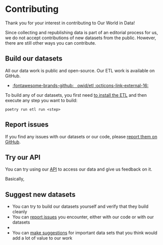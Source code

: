 # Contributing

Thank you for your interest in contributing to Our World in Data!

Since collecting and republishing data is part of an editorial process for us, we do not accept contributions of new datasets from the public. However, there are still other ways you can contribute.

## Build our datasets
All our data work is public and open-source. Our ETL work is available on GitHub.

<div class="grid cards" markdown>

- [:fontawesome-brands-github: &nbsp; owid/etl :octicons-link-external-16:](https://github.com/owid/etl)
</div>


To build any of our datasets, you first need [to install the ETL](getting-started/working-environment/) and then execute any step you want to build:

```
poetry run etl run <step>
```

## Report issues
If you find any issues with our datasets or our code, please [report them on GitHub](https://github.com/owid/etl/issues).

## Try our API
You can try using our [API](../api/index.md) to access our data and give us feedback on it.

Basically,


## Suggest new datasets
- You can try to build our datasets yourself and verify that they build cleanly
- You can [report issues](https://github.com/owid/etl/issues) you encounter, either with our code or with our datasets
-
- You can [make suggestions](https://github.com/owid/etl/discussions) for important data sets that you think would add a lot of value to our work
